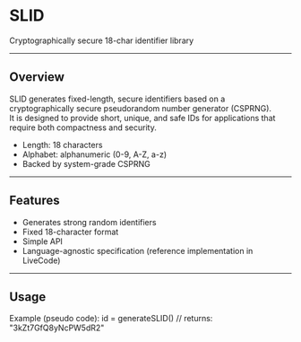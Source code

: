 # SLID
Cryptographically secure 18-char identifier library

---

## Overview

SLID generates fixed-length, secure identifiers based on a cryptographically secure pseudorandom number generator (CSPRNG).  
It is designed to provide short, unique, and safe IDs for applications that require both compactness and security.

- Length: 18 characters
- Alphabet: alphanumeric (0-9, A-Z, a-z)
- Backed by system-grade CSPRNG

---

## Features

- Generates strong random identifiers
- Fixed 18-character format
- Simple API
- Language-agnostic specification (reference implementation in LiveCode)

---

## Usage

Example (pseudo code):
id = generateSLID()
// returns: "3kZt7GfQ8yNcPW5dR2"
